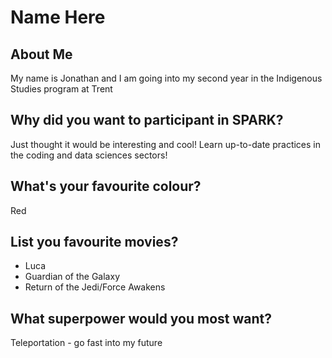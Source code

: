 # Name Here

## About Me
My name is Jonathan and I am going into my second year in the Indigenous Studies program at Trent

## Why did you want to participant in SPARK?
Just thought it would be interesting and cool! Learn up-to-date practices in the coding and data sciences sectors!

## What's your favourite colour? 
Red

## List you favourite movies?
- Luca
- Guardian of the Galaxy
- Return of the Jedi/Force Awakens

## What superpower would you most want?
Teleportation - go fast into my future
